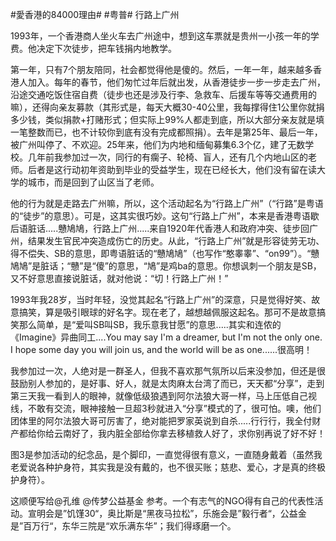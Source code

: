 #愛香港的84000理由# #粤普# 行路上广州

1993年，一个香港商人坐火车去广州途中，想到这车票就是贵州一小孩一年的学费。他决定下次徒步，把车钱捐内地教学。

第一年，只有7个朋友陪同，社会都觉得他是傻的。然后，一年一年，越来越多香港人加入。每年的春节，他们匆忙过年后就出发，从香港徒步一步一步走去广州，沿途交通吃饭住宿自费（徒步也还是涉及行李、急救车、后援车等等交通费用的嘛），还得向亲友募款（其形式是，每天大概30-40公里，我每撑得住1公里你就捐多少钱，类似捐款+打赌形式；但实际上99%人都走到底，所以大部分亲友就是填一笔整数而已，也不计较你到底有没有完成都照捐）。去年是第25年、最后一年，被广州叫停了、不欢迎。25年来，他们为内地和缅甸募集6.3个亿，建了无数学校。几年前我参加过一次，同行的有瘸子、轮椅、盲人，还有几个内地山区的老师。后者是这行动初年资助到毕业的受益学生，现在已经长大，他们没有留在读大学的城市，而是回到了山区当了老师。

他的行为就是走路去广州嘛，所以，这个活动起名为“行路上广州”（“行路”是粤语的“徒步”的意思）。可是，这其实很巧妙。这句“行路上广州”，本来是香港粤语歇后语脏话.....戇鳩鳩，行路上广州.....来自1920年代香港人和政府冲突、徒步回广州，结果发生官民冲突造成伤亡的历史。从此，“行路上广州”就是形容徒劳无功、得不偿失、SB的意思，即粤语脏话的“戇鳩鳩”（也写作“憨睾睾”、“on99”）。“戇鳩鳩”是脏话；“戇”是“傻”的意思，“鳩”是鸡ba的意思。你想讽刺一个朋友是SB，又不好意思直接说脏话，就对他说：“切！行路上广州！”

1993年我28岁，当时年轻，没觉其起名“行路上广州”的深意，只是觉得好笑、故意搞笑，算是吸引眼球的好名字。现在老了，越想越佩服这起名。那可不是故意搞笑那么简单，是“爱叫SB叫SB，我乐意我甘愿”的意思.....其实和连侬的《Imagine》异曲同工....You may say I'm a dreamer, but I'm not the only one. I hope some day you will join us, and the world will be as one......很高明！

我参加过一次，人绝对是一群圣人，但我不喜欢那气氛所以后来没参加，但还是很鼓励别人参加的，是好事、好人，就是太肉麻太台湾了而已，天天都“分享”，走到第三天我一看到人的眼神，就像低级狼遇到阿尔法狼大哥一样，马上压低自己视线，不敢有交流，眼神接触一旦超3秒就进入“分享”模式的了，很可怕。噢，他们团体里的阿尔法狼大哥可厉害了，绝对能把罗家英说到自杀.....行行行，我全付财产都给你给云南好了，我内脏全部给你拿去移植救人好了，求你别再说了好不好！

图3是参加活动的纪念品，是个脚印，一直觉得很有意义，一直随身戴着（虽然我老爱说各种护身符，其实我是没有戴的，也不很买账；慈悲、爱心，才是真的终极护身符）。

这顺便写给@孔维 @传梦公益基金 参考。一个有志气的NGO得有自己的代表性活动。宣明会是”饥馑30“，奥比斯是“黑夜马拉松”，乐施会是”毅行者“，公益金是”百万行“，东华三院是“欢乐满东华”；我们得琢磨一个。
